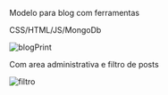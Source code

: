 Modelo para blog com ferramentas

CSS/HTML/JS/MongoDb

![blogPrint](https://github.com/elfihr/Modelo-Blog/assets/70807899/617641ca-b9b2-4f47-98ad-ddd12f9e2dc9)

Com area administrativa e filtro de posts

![filtro](https://github.com/elfihr/Modelo-Blog/assets/70807899/d9d3b637-8ea9-4edc-a717-2523e53fd6c4)
